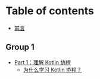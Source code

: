 # Table of contents

* [前言](README.md)

## Group 1

* [Part 1：理解 Kotlin 协程](group-1/part-1-li-jie-kotlin-xie-cheng/README.md)
  * [为什么学习 Kotlin 协程？](group-1/part-1-li-jie-kotlin-xie-cheng/page-1.md)
